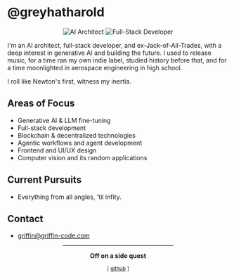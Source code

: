 # @greyhatharold

<div align="center">
  <img src="https://img.shields.io/badge/Role-AI%20Architect-1a1a1a" alt="AI Architect"/>
  <img src="https://img.shields.io/badge/Focus-Full%20Stack-2a2a2a" alt="Full-Stack Developer"/>
</div>

I'm an AI architect, full-stack developer, and ex-Jack-of-All-Trades, with a deep interest in generative AI and building the future. 
I used to release music, for a time ran my own indie label, studied history before that, and for a time moonlighted in aerospace engineering in high school. 

I roll like Newton's first, witness my inertia.

## Areas of Focus
- Generative AI & LLM fine-tuning  
- Full-stack development
- Blockchain & decentralized technologies  
- Agentic workflows and agent development
- Frontend and UI/UX design
- Computer vision and its random applications

## Current Pursuits
- Everything from all angles, 'til infity.

## Contact
- griffin@griffin-code.com
  
<div align="center">
<hr style="width:50%">

**Off on a side quest**

<sub>[ <a href="https://github.com/greyhatharold">github</a> ]</sub>
</div>
